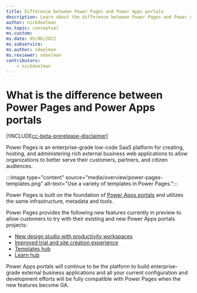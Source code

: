 ```yaml
---
title: Difference between Power Pages and Power Apps portals
description: Learn about the difference between Power Pages and Power Apps portals
author: nickdoelman
ms.topic: conceptual
ms.custom: 
ms.date: 05/06/2022
ms.subservice:
ms.author: ndoelman
ms.reviewer: ndoelman
contributors:
    - nickdoelman
---
```


# What is the difference between Power Pages and Power Apps portals

[!INCLUDE[cc-beta-prerelease-disclaimer](includes/cc-beta-prerelease-disclaimer.md)]

Power Pages is an enterprise-grade low-code SaaS platform for creating, hosting, and administering rich external business web applications to allow organizations to better serve their customers, partners, and citizen audiences.

:::image type="content" source="media/overview/power-pages-templates.png" alt-text="Use a variety of templates in Power Pages.":::

Power Pages is built on the foundation of [Power Apps portals](/power-apps/maker/portals/) and utilizes the same infrastructure, metadata and tools.

Power Pages provides the following new features currently in preview to allow customers to try with their existing and new Power Apps portals projects:

- [New design studio with productivity workspaces](getting-started/use-design-studio.md)
- [Improved trial and site creation experience](getting-started/trial-signup.md)
- [Templates hub](templates/index.md)
- [Learn hub](getting-started/use-learnhub.md)

Power Apps portals will continue to be the platform to build enterprise-grade external business applications and all your current configuration and development efforts will be fully compatible with Power Pages when the new features become GA.
